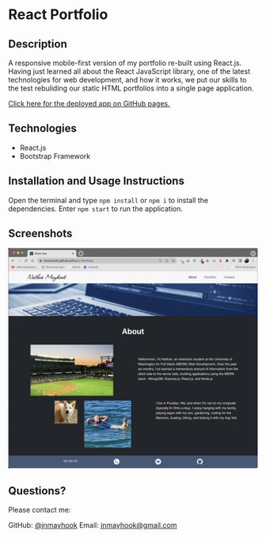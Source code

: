 # React Portfolio

## Description
A responsive mobile-first version of my portfolio re-built using React.js.  Having just learned all about the React JavaScript library, one of the latest technologies for web development, and how it works, we put our skills to the test rebuliding our static HTML portfolios into a single page application.   

[Click here for the deployed app on GitHub pages.](https://jnmayhook.github.io/React-Portfolio/)


## Technologies
- React.js
- Bootstrap Framework



## Installation and Usage Instructions
Open the terminal and type `npm install` or `npm i` to install the dependencies.  Enter `npm start` to run the application.

## Screenshots
![An image of the front page of the application](./src/assets/screenshot-react-portfolio.png)



## Questions? 
Please contact me: 

GitHub: [@jnmayhook](https://github.com/jnmayhook)
Email: [jnmayhook@gmail.com](mailto:jnmayhook@gmail.com)

